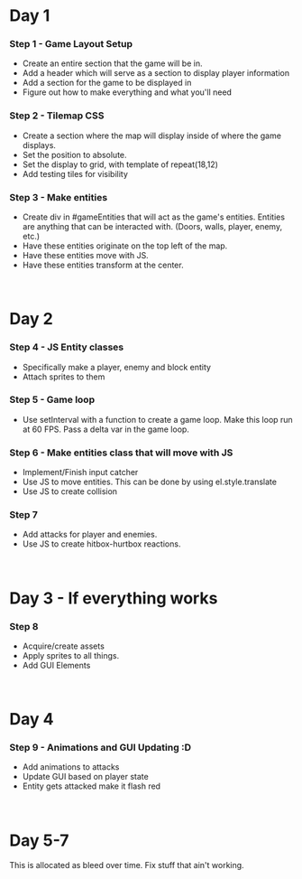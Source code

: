 # Day 1

### Step 1 - Game Layout Setup
- Create an entire section that the game will be in.
- Add a header which will serve as a section to display player information
- Add a section for the game to be displayed in
- Figure out how to make everything and what you'll need

### Step 2 - Tilemap CSS
- Create a section where the map will display inside of 
  where the game displays.
- Set the position to absolute.
- Set the display to grid, with template of repeat(18,12)
- Add testing tiles for visibility

### Step 3 - Make entities
- Create div in #gameEntities that will act as the game's 
  entities. Entities are anything that can be interacted with. (Doors, walls, player, enemy, etc.)
- Have these entities originate on the top left of the map.
- Have these entities move with JS.
- Have these entities transform at the center.

<br>

# Day 2

### Step 4 - JS Entity classes
- Specifically make a player, enemy and block entity
- Attach sprites to them

### Step 5 - Game loop
- Use setInterval with a function to create a game loop.
Make this loop run at 60 FPS. Pass a delta var in the game loop.

### Step 6 - Make entities class that will  move with JS
- Implement/Finish input catcher
- Use JS to move entities. This can be done by using el.style.translate
- Use JS to create collision

### Step 7
- Add attacks for player and enemies.
- Use JS to create hitbox-hurtbox reactions.

<br>

# Day 3 - If everything works
### Step 8
- Acquire/create assets
- Apply sprites to all things.
- Add GUI Elements

<br>

# Day 4

### Step 9 - Animations and GUI Updating :D
- Add animations to attacks
- Update GUI based on player state
- Entity gets attacked make it flash red

<br> 

# Day 5-7

This is allocated as bleed over time. Fix stuff that ain't working.
